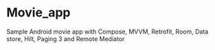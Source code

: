 # Movie_app
Sample Android movie app with Compose, MVVM, Retrofit, Room, Data store, Hilt, Paging 3 and Remote Mediator
